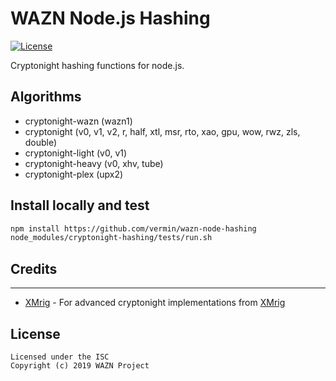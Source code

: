 WAZN Node.js Hashing
======================

[![License](https://img.shields.io/badge/license-ISC-green?style=flat-square&logo=appveyor)](https://opensource.org/licenses/ISC)

Cryptonight hashing functions for node.js.

## Algorithms

* cryptonight-wazn (wazn1)
* cryptonight (v0, v1, v2, r, half, xtl, msr, rto, xao, gpu, wow, rwz, zls, double)
* cryptonight-light (v0, v1)
* cryptonight-heavy (v0, xhv, tube)
* cryptonight-plex (upx2)

## Install locally and test

```bash
npm install https://github.com/vermin/wazn-node-hashing
node_modules/cryptonight-hashing/tests/run.sh
```

## Credits
-------
* [XMrig](https://github.com/xmrig) - For advanced cryptonight implementations from [XMrig](https://github.com/xmrig/xmrig)

## License
```
Licensed under the ISC
Copyright (c) 2019 WAZN Project
```
